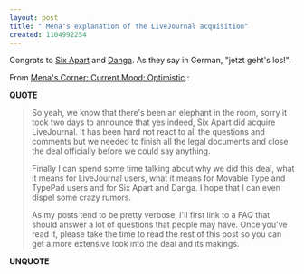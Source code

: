 ```yaml
---
layout: post
title: " Mena's explanation of the LiveJournal acquisition"
created: 1104992254
---
```

<p>Congrats to <a href="http://www.sixapart.com/">Six Apart</a> and <a href="http://danga.com/">Danga</a>. As they say in German, "jetzt geht's los!".</p>
<p>From <a href="http://www.sixapart.com/corner/archives/2005/01/current_mood_op.shtml">Mena's Corner: Current Mood: Optimistic</a>.:</p>
<p><b>QUOTE</b></p><blockquote><p>So yeah, we know that there's been an elephant in the room, sorry it took two days to announce that yes indeed, Six Apart did acquire LiveJournal. It has been hard not react to all the questions and comments but we needed to finish all the legal documents and close the deal officially before we could say anything.
</p>
<p>Finally I can spend some time talking about why we did this deal, what it means for LiveJournal users, what it means for Movable Type and TypePad users and for Six Apart and Danga. I hope that I can even dispel some crazy rumors.
</p>
<p>As my posts tend to be pretty verbose, I'll first link to a FAQ that should answer a lot of questions that people may have. Once you've read it, please take the time to read the rest of this post so you can get a more extensive look into the deal and its makings.</p></blockquote><p><b>UNQUOTE</b></p>



